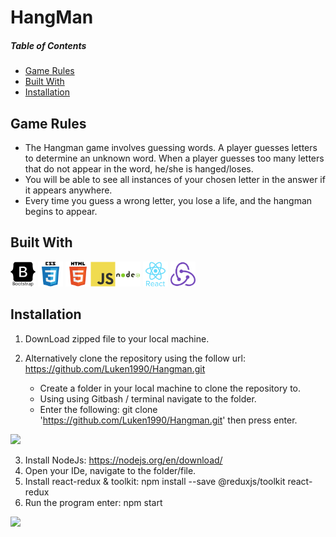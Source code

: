 # HangMan


##### Table of Contents  
- [Game Rules](#game-rules)
- [Built With](#built-with)
- [Installation](#installation)


## Game Rules
* The Hangman game involves guessing words. A player guesses letters to determine an unknown word. When a player guesses too many letters that do not appear in the word, he/she is hanged/loses.
* You will be able to see all instances of your chosen letter in the answer if it appears anywhere.
* Every time you guess a wrong letter, you lose a life, and the hangman begins to appear.

## Built With
<p align="left"><img src="https://raw.githubusercontent.com/devicons/devicon/master/icons/bootstrap/bootstrap-plain-wordmark.svg" alt="bootstrap" width="40" height="40"/> <img src="https://raw.githubusercontent.com/devicons/devicon/master/icons/css3/css3-original-wordmark.svg" alt="css3" width="40" height="40"/> <img src="https://raw.githubusercontent.com/devicons/devicon/master/icons/html5/html5-original-wordmark.svg" alt="html5" width="40" height="40"/><img src="https://raw.githubusercontent.com/devicons/devicon/master/icons/javascript/javascript-original.svg" alt="javascript" width="40" height="40"/><img src="https://raw.githubusercontent.com/devicons/devicon/master/icons/nodejs/nodejs-original-wordmark.svg" alt="nodejs" width="40" height="40"/> <img src="https://raw.githubusercontent.com/devicons/devicon/master/icons/react/react-original-wordmark.svg" alt="react" width="40" height="40"/> <img src="https://raw.githubusercontent.com/devicons/devicon/master/icons/redux/redux-original.svg" alt="redux" width="40" height="40"/></p>

## Installation

1. DownLoad zipped file to your local machine.
2. Alternatively clone the repository using the follow url: https://github.com/Luken1990/Hangman.git

   - Create a folder in your local machine to clone the repository to.
   - Using using Gitbash / terminal navigate to the folder.
   - Enter the following: git clone 'https://github.com/Luken1990/Hangman.git' then press enter.

<img src="https://user-images.githubusercontent.com/23103970/214530944-af9983e3-17c5-498a-a9b4-0dcd02c57058.JPG" width="450">

3. Install NodeJs: https://nodejs.org/en/download/
4. Open your IDe, navigate to the folder/file.
5. Install react-redux & toolkit: npm install --save @reduxjs/toolkit react-redux
6. Run the program enter: npm start 

<img src="https://user-images.githubusercontent.com/23103970/214537910-86a9ee27-4855-4359-a7d7-5df009ea7c1d.jpg" width="450">

